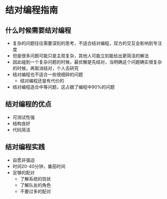 # 结对编程指南

## 什么时候需要结对编程
- 复杂的问题往往需要深刻的思考，不适合结对编程，双方的交互会影响到专注度
- 但是很多问题可能只是主观复杂，其他人可能立刻能给出更简洁的解法
- 因此碰到一个复杂问题的时候，最优解是先结对，当明确这个问题确实很复杂的时候，再取消结对，个人去研究
- 结对编程也不适合一些很细碎的问题
  - 结对编程还是有代价的
- 结对编程适合中等问题，这占据了编程中90%的问题

## 结对编程的优点
- 可测试性强
- 结构良好
- 代码简洁

## 结对编程实践
- 自愿非强迫
- 时间20-40分钟，番茄时间
- 足够的配对
  - 了解系统的现状
  - 了解队友的角色
  - 不要过多的配对
